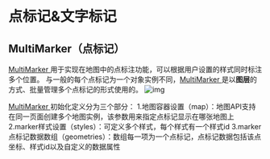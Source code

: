 # 点标记&文字标记

## MultiMarker（点标记）

[MultiMarker ](https://lbs.qq.com/webApi/javascriptGL/glDoc/glDocMarker#1)用于实现在地图中的点标注功能，可以根据用户设置的样式同时标注多个位置。
 与一般的每个点标记为一个对象实例不同，[MultiMarker ](https://lbs.qq.com/webApi/javascriptGL/glDoc/glDocMarker#1) 是以**图层**的方式、批量管理多个点标记的形式使用的。
 ![img](E:%5Cmd%5C%E5%9B%BE%E7%89%87%5C0)

[MultiMarker ](https://lbs.qq.com/webApi/javascriptGL/glDoc/glDocMarker#1) 初始化定义分为三个部分：
 1.地图容器设置（map）：地图API支持在同一页面创建多个地图实例，该参数用来指定点标记显示在哪张地图上
 2.marker样式设置（styles）：可定义多个样式，每个样式有一个样式id
 3.marker点标记数据数组（geometries）：数组每一项为一个点标记，点标记数据包括该点坐标、样式id以及自定义的数据属性